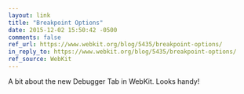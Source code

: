 ```yaml
---
layout: link
title: "Breakpoint Options"
date: 2015-12-02 15:50:42 -0500
comments: false
ref_url: https://www.webkit.org/blog/5435/breakpoint-options/
in_reply_to: https://www.webkit.org/blog/5435/breakpoint-options/
ref_source: WebKit
---
```


A bit about the new Debugger Tab in WebKit. Looks handy!